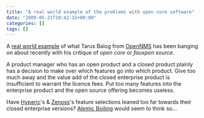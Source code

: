 ```yaml
---
title: "A real world example of the problems with open core software"
date: "2009-05-21T10:42:32+00:00"
categories: []
tags: []
---
```


A <a href="http://a1emic.wordpress.com/2009/05/15/opennms-so-far/">real world example</a> of what Tarus Balog from <a href="http://www.opennms.org/">OpenNMS</a> has been banging on about recently with his critique of <em>open core</em> or <em>fauxpen source</em>.

A product manager who has an open product and a closed product plainly has a decision to make over which features go into which product. Give too much away and the value add of the closed enterprise product is insufficient to warrant the licence fees. Put too many features into the enterprise product and the open source offering becomes useless.

Have <a href="http://www.hyperic.com/">Hyperic</a>'s &amp; <a href="http://www.zenoss.com/">Zenoss</a>'s feature selections leaned too far towards their closed enterprise versions? <a href="http://a1emic.wordpress.com/">Alemic Boiling</a> would seem to think so...

